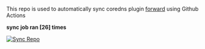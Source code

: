 This repo is used to automatically sync coredns plugin [forward](https://github.com/QZLin/forward) using Github Actions

**sync job ran [26] times**

[![Sync Repo](https://github.com/QZLin/coredns-extract/actions/workflows/sync.yaml/badge.svg)](https://github.com/QZLin/coredns-extract/actions/workflows/sync.yaml)
